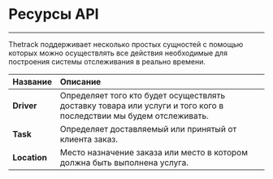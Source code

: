 # Ресурсы API

---

Thetrack поддерживает несколько простых сущностей с помощью которых можно осуществлять все действия необходимые для построения системы отслеживания в реально времени.

| Название | Описание |
| :--- | :--- |
| **Driver** | Определяет того кто будет осуществлять доставку товара или услуги и того кого в последствии мы будем отслеживать. |
| **Task** | Определяет доставляемый или принятый от клиента заказ. |
| **Location** | Место назначение заказа или место в котором должна быть выполнена услуга. |



